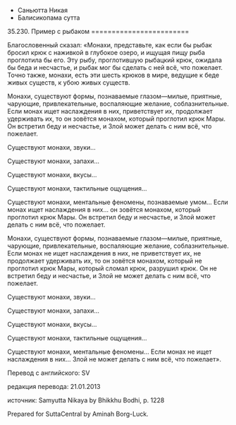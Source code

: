 









* Саньютта Никая
* Балисикопама сутта


35\.230\. Пример с рыбаком
\=\=\=\=\=\=\=\=\=\=\=\=\=\=\=\=\=\=\=\=\=\=\=\=



Благословенный сказал: «Монахи, представьте, как если бы рыбак бросил крюк с наживкой в глубокое озеро, и ищущая пищу рыба проглотила бы его\. Эту рыбу, проглотившую рыбацкий крюк, ожидала бы беда и несчастье, и рыбак мог бы сделать с ней всё, что пожелает\. Точно также, монахи, есть эти шесть крюков в мире, ведущие к беде живых существ, к убою живых существ\.


Монахи, существуют формы, познаваемые глазом—милые, приятные, чарующие, привлекательные, воспаляющие желание, соблазнительные\. Если монах ищет наслаждения в них, приветствует их, продолжает удерживать их, то он зовётся монахом, который проглотил крюк Мары\. Он встретил беду и несчастье, и Злой может делать с ним всё, что пожелает\.


Существуют монахи, звуки…


Существуют монахи, запахи…


Существуют монахи, вкусы…


Существуют монахи, тактильные ощущения…


Существуют монахи, ментальные феномены, познаваемые умом… Если монах ищет наслаждения в них… он зовётся монахом, который проглотил крюк Мары\. Он встретил беду и несчастье, и Злой может делать с ним всё, что пожелает\.


Монахи, существуют формы, познаваемые глазом—милые, приятные, чарующие, привлекательные, воспаляющие желание, соблазнительные\. Если монах не ищет наслаждения в них, не приветствует их, не продолжает удерживать их, то он зовётся монахом, который не проглотил крюк Мары, который сломал крюк, разрушил крюк\. Он не встретил беду и несчастье, и Злой не может делать с ним всё, что пожелает\.


Существуют монахи, звуки…


Существуют монахи, запахи…


Существуют монахи, вкусы…


Существуют монахи, тактильные ощущения…


Существуют монахи, ментальные феномены… Если монах не ищет наслаждения в них… Злой не может делать с ним всё, что пожелает»\.



Перевод с английского: SV


редакция перевода: 21\.01\.2013


источник: Samyutta Nikaya by Bhikkhu Bodhi, p\. 1228


Prepared for SuttaCentral by Aminah Borg\-Luck\.






